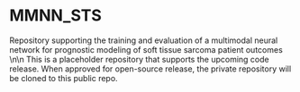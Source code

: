 # MMNN_STS
Repository supporting the training and evaluation of a multimodal neural network for prognostic modeling of soft tissue sarcoma patient outcomes
\n\n
This is a placeholder repository that supports the upcoming code release. When approved for open-source release, the private repository will be cloned to this public repo.
